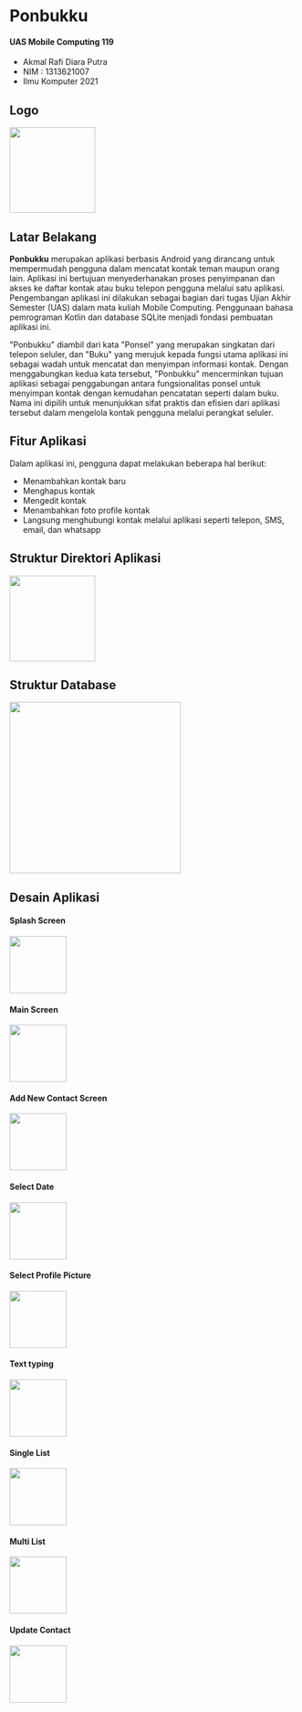 # Ponbukku

#### UAS Mobile Computing 119

- Akmal Rafi Diara Putra
- NIM : 1313621007
- Ilmu Komputer 2021

## Logo

<img src="https://github.com/akmalrafidiara/ponbukku-uas-mobkom/blob/main/releases/dokum-img/logo.png" width="150">

## Latar Belakang

**Ponbukku** merupakan aplikasi berbasis Android yang dirancang untuk mempermudah pengguna dalam mencatat kontak teman maupun orang lain. Aplikasi ini bertujuan menyederhanakan proses penyimpanan dan akses ke daftar kontak atau buku telepon pengguna melalui satu aplikasi. Pengembangan aplikasi ini dilakukan sebagai bagian dari tugas Ujian Akhir Semester (UAS) dalam mata kuliah Mobile Computing. Penggunaan bahasa pemrograman Kotlin dan database SQLite menjadi fondasi pembuatan aplikasi ini.

"Ponbukku" diambil dari kata "Ponsel" yang merupakan singkatan dari telepon seluler, dan "Buku" yang merujuk kepada fungsi utama aplikasi ini sebagai wadah untuk mencatat dan menyimpan informasi kontak. Dengan menggabungkan kedua kata tersebut, "Ponbukku" mencerminkan tujuan aplikasi sebagai penggabungan antara fungsionalitas ponsel untuk menyimpan kontak dengan kemudahan pencatatan seperti dalam buku. Nama ini dipilih untuk menunjukkan sifat praktis dan efisien dari aplikasi tersebut dalam mengelola kontak pengguna melalui perangkat seluler.

## Fitur Aplikasi

Dalam aplikasi ini, pengguna dapat melakukan beberapa hal berikut:

- Menambahkan kontak baru
- Menghapus kontak
- Mengedit kontak
- Menambahkan foto profile kontak
- Langsung menghubungi kontak melalui aplikasi seperti telepon, SMS, email, dan whatsapp

## Struktur Direktori Aplikasi

<img src="https://github.com/akmalrafidiara/ponbukku-uas-mobkom/blob/main/releases/dokum-img/tree.png" width="150">

## Struktur Database

<img src="https://github.com/akmalrafidiara/ponbukku-uas-mobkom/blob/main/releases/dokum-img/db.png" width="300">

## Desain Aplikasi

#### Splash Screen

<img src="https://github.com/akmalrafidiara/ponbukku-uas-mobkom/blob/main/releases/dokum-img/splash.jpeg" width="100">

#### Main Screen

<img src="https://github.com/akmalrafidiara/ponbukku-uas-mobkom/blob/main/releases/dokum-img/front.jpeg" width="100">

#### Add New Contact Screen

<img src="https://github.com/akmalrafidiara/ponbukku-uas-mobkom/blob/main/releases/dokum-img/input.jpeg" width="100">

#### Select Date

<img src="https://github.com/akmalrafidiara/ponbukku-uas-mobkom/blob/main/releases/dokum-img/date.jpeg" width="100">

#### Select Profile Picture

<img src="https://github.com/akmalrafidiara/ponbukku-uas-mobkom/blob/main/releases/dokum-img/gallery.jpeg" width="100">

#### Text typing

<img src="https://github.com/akmalrafidiara/ponbukku-uas-mobkom/blob/main/releases/dokum-img/input_key.jpeg" width="100">

#### Single List

<img src="https://github.com/akmalrafidiara/ponbukku-uas-mobkom/blob/main/releases/dokum-img/card1.jpeg" width="100">

#### Multi List

<img src="https://github.com/akmalrafidiara/ponbukku-uas-mobkom/blob/main/releases/dokum-img/card2.jpeg" width="100">

#### Update Contact

<img src="https://github.com/akmalrafidiara/ponbukku-uas-mobkom/blob/main/releases/dokum-img/edit_dialog.jpeg" width="100">
